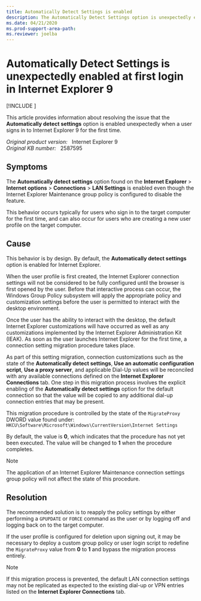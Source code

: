 ```yaml
---
title: Automatically Detect Settings is enabled 
description: The Automatically Detect Settings option is unexpectedly enabled as soon as the user launches Internet Explorer 9 for the first time.
ms.date: 04/21/2020
ms.prod-support-area-path: 
ms.reviewer: joelba
---
```

# Automatically Detect Settings is unexpectedly enabled at first login in Internet Explorer 9

[!INCLUDE [](../includes/browsers-important.md)]

This article provides information about resolving the issue that the **Automatically detect settings** option is enabled unexpectedly when a user signs in to Internet Explorer 9 for the first time.

_Original product version:_ &nbsp; Internet Explorer 9  
_Original KB number:_ &nbsp; 2587595

## Symptoms

The **Automatically detect settings** option found on the **Internet Explorer** > **Internet options** > **Connections** > **LAN Settings** is enabled even though the Internet Explorer Maintenance group policy is configured to disable the feature.

This behavior occurs typically for users who sign in to the target computer for the first time, and can also occur for users who are creating a new user profile on the target computer.

## Cause

This behavior is by design. By default, the **Automatically detect settings** option is enabled for Internet Explorer.

When the user profile is first created, the Internet Explorer connection settings will not be considered to be fully configured until the browser is first opened by the user. Before that interactive process can occur, the Windows Group Policy subsystem will apply the appropriate policy and customization settings before the user is permitted to interact with the desktop environment.

Once the user has the ability to interact with the desktop, the default Internet Explorer customizations will have occurred as well as any customizations implemented by the Internet Explorer Administration Kit (IEAK). As soon as the user launches Internet Explorer for the first time, a connection setting migration procedure takes place.

As part of this setting migration, connection customizations such as the state of the **Automatically detect settings**, **Use an automatic configuration script**, **Use a proxy server**, and applicable Dial-Up values will be reconciled with any available connections defined on the **Internet Explorer Connections** tab. One step in this migration process involves the explicit enabling of the **Automatically detect settings** option for the default connection so that the value will be copied to any additional dial-up connection entries that may be present.

This migration procedure is controlled by the state of the `MigrateProxy` DWORD value found under:  
`HKCU\Software\Microsoft\Windows\CurrentVersion\Internet Settings`

By default, the value is **0**, which indicates that the procedure has not yet been executed. The value will be changed to **1** when the procedure completes.

> [!NOTE]
> The application of an Internet Explorer Maintenance connection settings group policy will not affect the state of this procedure.

## Resolution

The recommended solution is to reapply the policy settings by either performing a `GPUPDATE` or `FORCE` command as the user or by logging off and logging back on to the target computer.

If the user profile is configured for deletion upon signing out, it may be necessary to deploy a custom group policy or user login script to redefine the `MigrateProxy` value from **0** to **1** and bypass the migration process entirely.

> [!NOTE]
> If this migration process is prevented, the default LAN connection settings may not be replicated as expected to the existing dial-up or VPN entries listed on the **Internet Explorer Connections** tab.
